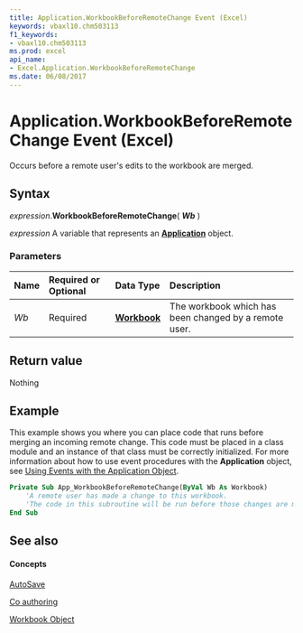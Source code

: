 ```yaml
---
title: Application.WorkbookBeforeRemoteChange Event (Excel)
keywords: vbaxl10.chm503113
f1_keywords:
- vbaxl10.chm503113
ms.prod: excel
api_name:
- Excel.Application.WorkbookBeforeRemoteChange
ms.date: 06/08/2017
---
```



# Application.WorkbookBeforeRemoteChange Event (Excel)

Occurs before a remote user's edits to the workbook are merged.

## Syntax

 _expression_.**WorkbookBeforeRemoteChange**( **_Wb_** )

 _expression_ A variable that represents an **[Application](application-object-excel.md)** object.


### Parameters

|**Name**|**Required or Optional**|**Data Type**|**Description**|
|:-----|:-----|:-----|:-----|
| _Wb_|Required| **[Workbook](workbook-object-excel.md)**|The workbook which has been changed by a remote user.|

## Return value

Nothing

## Example

This example shows you where you can place code that runs before merging an incoming remote change. This code must be placed in a class module and an instance of that class must be correctly initialized. For more information about how to use event procedures with the  **Application** object, see [Using Events with the Application Object](using-events-with-the-application-object.md).

```vb
Private Sub App_WorkbookBeforeRemoteChange(ByVal Wb As Workbook)
    'A remote user has made a change to this workbook.
    'The code in this subroutine will be run before those changes are merged.
End Sub
```

## See also

#### Concepts

[AutoSave](../../Office-Shared-VBA/articles/how-autosave-impacts-addins-and-macros.md)

[Co authoring](about-coauthoring-in-excel.md)

[Workbook Object](workbook-object-excel.md)

